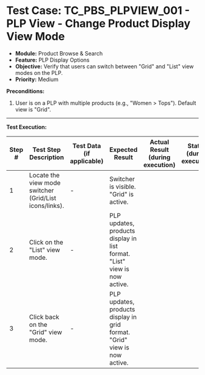 # Test Case: TC_PBS_PLPVIEW_001 - PLP View - Change Product Display View Mode

* **Module:** Product Browse & Search
* **Feature:** PLP Display Options
* **Objective:** Verify that users can switch between "Grid" and "List" view modes on the PLP.
* **Priority:** Medium

**Preconditions:**
1.  User is on a PLP with multiple products (e.g., "Women > Tops"). Default view is "Grid".

---
**Test Execution:**

| Step # | Test Step Description                                                                 | Test Data (if applicable)                     | Expected Result                                                                                                                               | Actual Result (during execution) | Status (during execution) | Notes (during execution) |
|--------|---------------------------------------------------------------------------------------|-----------------------------------------------|-----------------------------------------------------------------------------------------------------------------------------------------------|----------------------------------|---------------------------|--------------------------|
| 1      | Locate the view mode switcher (Grid/List icons/links).                                | -                                             | Switcher is visible. "Grid" is active.                                                                                                        |                                  |                           |                          |
| 2      | Click on the "List" view mode.                                                        | -                                             | PLP updates, products display in list format. "List" view is now active.                                                                      |                                  |                           |                          |
| 3      | Click back on the "Grid" view mode.                                                   | -                                             | PLP updates, products display in grid format. "Grid" view is now active.                                                                      |                                  |                           |                          |
